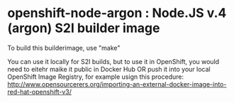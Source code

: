 # openshift-node-argon : Node.JS v.4 (argon) S2I builder image

To build this builderimage, use "make"

You can use it locally for S2I builds, but to use it in OpenShift, you would need to eitehr maike it public in Docker Hub OR push it into your local OpenShift Image Registry, for example usign this procedure: http://www.opensourcerers.org/importing-an-external-docker-image-into-red-hat-openshift-v3/